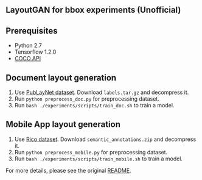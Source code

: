 ## LayoutGAN for bbox experiments (Unofficial)

## Prerequisites

- Python 2.7
- Tensorflow 1.2.0
- [COCO API](https://github.com/cocodataset/cocoapi)

## Document layout generation
1. Use [PubLayNet dataset](https://dax-cdn.cdn.appdomain.cloud/dax-publaynet/1.0.0/PubLayNet.html). Download `labels.tar.gz` and decompress it.
2. Run `python preprocess_doc.py` for preprocessing dataset.
3. Run `bash ./experiments/scripts/train_doc.sh` to train a model.

## Mobile App layout generation
1. Use [Rico dataset](http://interactionmining.org/rico). Download `semantic_annotations.zip` and decompress it.
2. Run `python preprocess_mobile.py` for preprocessing dataset.
3. Run `bash ./experiments/scripts/train_mobile.sh` to train a model.

For more details, please see the original [README](ORIGINAL_README.md).